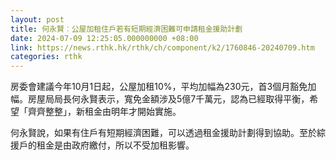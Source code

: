 ```yaml
---
layout: post
title: 何永賢︰公屋加租住戶若有短期經濟困難可申請租金援助計劃
date: 2024-07-09 12:25:05.000000000 +08:00
link: https://news.rthk.hk/rthk/ch/component/k2/1760846-20240709.htm
categories: rthk
---
```


房委會建議今年10月1日起，公屋加租10%，平均加幅為230元，首3個月豁免加幅。房屋局局長何永賢表示，寬免金額涉及5億7千萬元，認為已經取得平衡，希望「齊齊整整」，新租金由明年才開始實施。

何永賢說，如果有住戶有短期經濟困難，可以透過租金援助計劃得到協助。至於綜援戶的租金是由政府繳付，所以不受加租影響。

